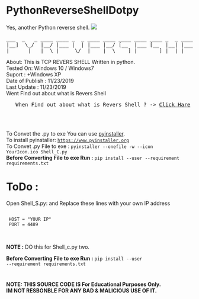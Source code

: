 # PythonReverseShellDotpy

Yes, another Python reverse shell.
<img src="https://github.com/cy4nguy/PythonReverseShellDotpy/blob/master/TCP%20SHELL.png?raw=true"></img><br>
<pre>
___  _   _ ____ ____ _  _ ____ ____ ____ ____ ____ _  _ ____ _    _     ___  _   _ 
|__]  \_/  |__/ |___ |  | |___ |__/ [__  |___ [__  |__| |___ |    |     |__]  \_/  
|      |   |  \ |___  \/  |___ |  \ ___] |___ ___] |  | |___ |___ |___ .|      |                                                           </pre>

About: This is TCP REVERS SHELL Written in python.<br>
Tested On: Windows 10 / Windows7 <br>
Suport : +Windows XP<br>
Date of Publish : 11/23/2019 <br>
Last Update : 11/23/2019 <br>
Went Find out about what is Revers Shell<br>

<pre>   When Find out about what is Revers Shell ? -> <a href="https://en.wikipedia.org/wiki/Shell_shoveling">Click Hare</a> <- </pre><br><br>



To Convet the .py to exe You can use <a href="https://www.pyinstaller.org">pyinstaller</a>.<br>
To install pyinstaller: <code>https://www.pyinstaller.org</code><br>
To Convet .py File to exe : <code>pyinstaller --onefile -w --icon YourIcon.ico Shell_C.py </code><br>
<b>Before Converting File to exe Run :</b> <code>pip install --user --requirement requirements.txt</code>

# ToDo :
Open Shell_S.py: and Replace these lines with your own IP address<br>
<code><pre><br>
                HOST     = "YOUR IP"<br>
                PORT     = 4489<br>
</code></pre><br>
<b>NOTE :</b> DO this for Shell_c.py two.

<b>Before Converting File to exe Run :</b> <code>pip install --user --requirement requirements.txt</code>

#
<b>NOTE: THIS SOURCE CODE IS For Educational Purposes Only.<br>
IM NOT RESBONBLE FOR ANY BAD & MALICIOUS USE OF IT.</b>
